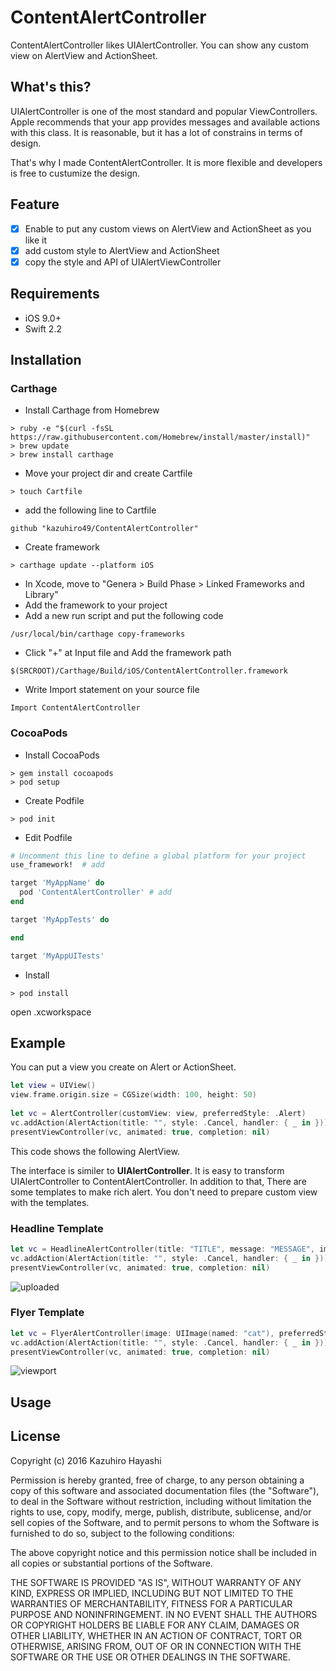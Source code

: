 # ContentAlertController

ContentAlertController likes UIAlertController. You can show any custom view on AlertView and ActionSheet.

## What's this?
UIAlertController is one of the most standard and popular ViewControllers. 
Apple recommends that your app provides messages and available actions with this class.
It is reasonable, but it has a lot of constrains in terms of design.

That's why I made ContentAlertController. It is more flexible and developers is free to custumize the design.

## Feature
- [x] Enable to put any custom views on AlertView and ActionSheet as you like it
- [x] add custom style to AlertView and ActionSheet 
- [x] copy the style and API of UIAlertViewController

## Requirements
- iOS 9.0+
- Swift 2.2

## Installation
### Carthage

+ Install Carthage from Homebrew
```
> ruby -e "$(curl -fsSL https://raw.githubusercontent.com/Homebrew/install/master/install)"
> brew update
> brew install carthage
```
+ Move your project dir and create Cartfile
```
> touch Cartfile
```
+ add the following line to Cartfile
```
github "kazuhiro49/ContentAlertController"
```
+ Create framework
```
> carthage update --platform iOS
```

+ In Xcode, move to "Genera > Build Phase > Linked Frameworks and Library"
+ Add the framework to your project
+ Add a new run script and put the following code
```
/usr/local/bin/carthage copy-frameworks
```
+ Click "+" at Input file and Add the framework path
```
$(SRCROOT)/Carthage/Build/iOS/ContentAlertController.framework
```
+ Write Import statement on your source file
```
Import ContentAlertController
```

### CocoaPods
+ Install CocoaPods
```
> gem install cocoapods
> pod setup
```
+ Create Podfile
```
> pod init
```
+ Edit Podfile
```ruby
# Uncomment this line to define a global platform for your project
use_framework!  # add

target 'MyAppName' do
  pod 'ContentAlertController' # add
end

target 'MyAppTests' do

end

target 'MyAppUITests'
```

+ Install

```
> pod install
```
open .xcworkspace

## Example

You can put a view you create on Alert or ActionSheet.

```swift
let view = UIView()
view.frame.origin.size = CGSize(width: 100, height: 50)
        
let vc = AlertController(customView: view, preferredStyle: .Alert)
vc.addAction(AlertAction(title: "", style: .Cancel, handler: { _ in }))
presentViewController(vc, animated: true, completion: nil)
```

This code shows the following AlertView.


The interface is similer to **UIAlertController**. It is easy to transform UIAlertController to ContentAlertController.
In addition to that, There are some templates to make rich alert. You don't need to prepare custom view with the templates.

### Headline Template

```swift
let vc = HeadlineAlertController(title: "TITLE", message: "MESSAGE", image: UIImage(named: "cat"), preferredStyle: .Alert)
vc.addAction(AlertAction(title: "", style: .Cancel, handler: { _ in }))
presentViewController(vc, animated: true, completion: nil)
```

![uploaded](https://cloud.githubusercontent.com/assets/18320004/17892613/39394740-697d-11e6-85ee-728d69cc1ca3.gif)

### Flyer Template

```swift
let vc = FlyerAlertController(image: UIImage(named: "cat"), preferredStyle: .Alert)
vc.addAction(AlertAction(title: "", style: .Cancel, handler: { _ in }))
presentViewController(vc, animated: true, completion: nil)
```

![viewport](https://cloud.githubusercontent.com/assets/18320004/17893266/0ddbb684-6980-11e6-96b6-3444ec31939c.gif)

## Usage

## License

Copyright (c) 2016 Kazuhiro Hayashi

Permission is hereby granted, free of charge, to any person obtaining a copy
of this software and associated documentation files (the "Software"), to deal
in the Software without restriction, including without limitation the rights
to use, copy, modify, merge, publish, distribute, sublicense, and/or sell
copies of the Software, and to permit persons to whom the Software is
furnished to do so, subject to the following conditions:

The above copyright notice and this permission notice shall be included in
all copies or substantial portions of the Software.

THE SOFTWARE IS PROVIDED "AS IS", WITHOUT WARRANTY OF ANY KIND, EXPRESS OR
IMPLIED, INCLUDING BUT NOT LIMITED TO THE WARRANTIES OF MERCHANTABILITY,
FITNESS FOR A PARTICULAR PURPOSE AND NONINFRINGEMENT. IN NO EVENT SHALL THE
AUTHORS OR COPYRIGHT HOLDERS BE LIABLE FOR ANY CLAIM, DAMAGES OR OTHER
LIABILITY, WHETHER IN AN ACTION OF CONTRACT, TORT OR OTHERWISE, ARISING FROM,
OUT OF OR IN CONNECTION WITH THE SOFTWARE OR THE USE OR OTHER DEALINGS IN
THE SOFTWARE.
